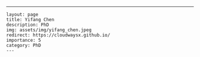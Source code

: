 ---
    layout: page
    title: Yifang Chen
    description: PhD
    img: assets/img/yifang_chen.jpeg
    redirect: https://cloudwaysx.github.io/
    importance: 5
    category: PhD
    ---
    